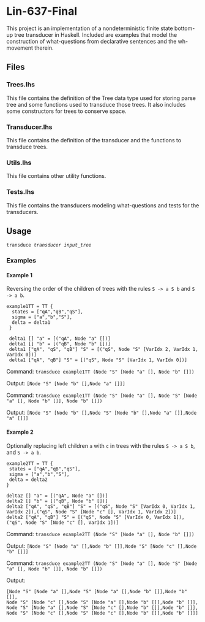 # Lin-637-Final

This project is an implementation of a nondeterministic finite state bottom-up tree transducer in Haskell. Included are examples that model the construction of what-questions from declarative sentences and the wh-movement therein.

## Files

### Trees.lhs

This file contains the definition of the Tree data type used for storing parse tree and some functions used to transduce those trees. It also includes some constructors for trees to conserve space.

### Transducer.lhs

This file contains the definition of the transducer and the functions to transduce trees.

### Utils.lhs

This file contains other utility functions.

### Tests.lhs

This file contains the transducers modeling what-questions and tests for the transducers.

## Usage

<code>transduce *transducer* *input_tree*</code>

### Examples

#### Example 1

Reversing the order of the children of trees with the rules `S -> a S b` and `S -> a b`.

```
example1TT = TT {
  states = ["qA","qB","qS"],
  sigma = ["a","b","S"],
  delta = delta1
 }

 delta1 [] "a" = [("qA", Node "a" [])]
 delta1 [] "b" = [("qB", Node "b" [])]
 delta1 ["qA", "qS", "qB"] "S" = [("qS", Node "S" [VarIdx 2, VarIdx 1, VarIdx 0])]
 delta1 ["qA", "qB"] "S" = [("qS", Node "S" [VarIdx 1, VarIdx 0])]
```

Command: `transduce example1TT (Node "S" [Node "a" [], Node "b" []])`

Output: `[Node "S" [Node "b" [],Node "a" []]]`

Command: `transduce example1TT (Node "S" [Node "a" [], Node "S" [Node "a" [], Node "b" []], Node "b" []])`

Output: `[Node "S" [Node "b" [],Node "S" [Node "b" [],Node "a" []],Node "a" []]]`

#### Example 2

Optionally replacing left children `a` with `c` in trees with the rules `S -> a S b`, and `S -> a b`.

```
example2TT = TT {
 states = ["qA","qB","qS"],
 sigma = ["a","b","S"],
 delta = delta2
}

delta2 [] "a" = [("qA", Node "a" [])]
delta2 [] "b" = [("qB", Node "b" [])]
delta2 ["qA", "qS", "qB"] "S" = [("qS", Node "S" [VarIdx 0, VarIdx 1, VarIdx 2]),("qS", Node "S" [Node "c" [], VarIdx 1, VarIdx 2])]
delta2 ["qA", "qB"] "S" = [("qS", Node "S" [VarIdx 0, VarIdx 1]), ("qS", Node "S" [Node "c" [], VarIdx 1])]
```

Command: `transduce example2TT (Node "S" [Node "a" [], Node "b" []])`

Output: `[Node "S" [Node "a" [],Node "b" []],Node "S" [Node "c" [],Node "b" []]]`

Command: `transduce example2TT (Node "S" [Node "a" [], Node "S" [Node "a" [], Node "b" []], Node "b" []])`

Output: 
```
[Node "S" [Node "a" [],Node "S" [Node "a" [],Node "b" []],Node "b" []],
Node "S" [Node "c" [],Node "S" [Node "a" [],Node "b" []],Node "b" []],
Node "S" [Node "a" [],Node "S" [Node "c" [],Node "b" []],Node "b" []],
Node "S" [Node "c" [],Node "S" [Node "c" [],Node "b" []],Node "b" []]]
```

